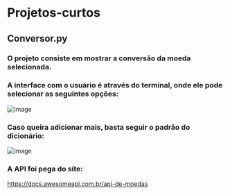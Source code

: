 # Projetos-curtos

## Conversor.py
### O projeto consiste em mostrar a conversão da moeda selecionada.
### A interface com o usuário é através do terminal, onde ele pode selecionar as seguintes opções:
![image](https://user-images.githubusercontent.com/35739467/124697921-14db4900-debe-11eb-93cb-d9b2056ab908.png)

### Caso queira adicionar mais, basta seguir o padrão do dicionário: 
![image](https://user-images.githubusercontent.com/35739467/124697982-33414480-debe-11eb-8417-02cafa858d6c.png)

### A API foi pega do site:
https://docs.awesomeapi.com.br/api-de-moedas
